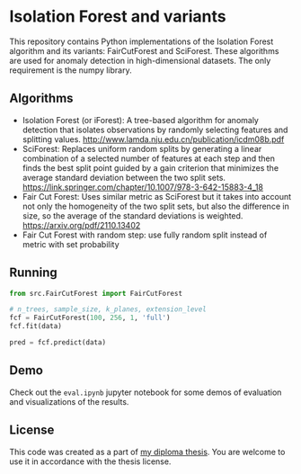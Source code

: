 # Isolation Forest and variants
This repository contains Python implementations of the Isolation Forest algorithm and its variants: FairCutForest and SciForest. These algorithms are used for anomaly detection in high-dimensional datasets. The only requirement is the numpy library.

## Algorithms

- Isolation Forest (or iForest): A tree-based algorithm for anomaly detection that isolates observations by randomly selecting features and splitting values. http://www.lamda.nju.edu.cn/publication/icdm08b.pdf
- SciForest: Replaces uniform random splits by generating a linear combination of a selected 
number of features at each step and then finds the best split point guided by a gain criterion 
that minimizes the average standard deviation between the two split sets. https://link.springer.com/chapter/10.1007/978-3-642-15883-4_18
- Fair Cut Forest: Uses similar metric as SciForest but it takes into account
not only the homogeneity of the two split sets, but also the difference in size, so the average of the standard deviations is weighted. https://arxiv.org/pdf/2110.13402
- Fair Cut Forest with random step: use fully random split instead of metric with set probability 

## Running
```python
from src.FairCutForest import FairCutForest

# n_trees, sample_size, k_planes, extension_level
fcf = FairCutForest(100, 256, 1, 'full')
fcf.fit(data)

pred = fcf.predict(data)
```

## Demo
Check out the `eval.ipynb` jupyter notebook for some demos of evaluation and visualizations of the results.

## License
This code was created as a part of [my diploma thesis](https://dspace.cvut.cz/bitstream/handle/10467/108884/F8-DP-2023-Kramar-Maros-thesis.pdf). You are welcome to use it in accordance with the thesis license.
